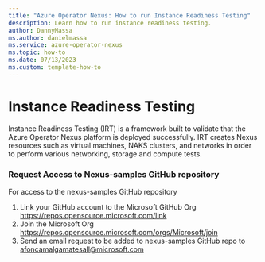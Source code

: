 ```yaml
---
title: "Azure Operator Nexus: How to run Instance Readiness Testing"
description: Learn how to run instance readiness testing.
author: DannyMassa
ms.author: danielmassa
ms.service: azure-operator-nexus
ms.topic: how-to
ms.date: 07/13/2023
ms.custom: template-how-to
---
```


# Instance Readiness Testing

Instance Readiness Testing (IRT) is a framework built to validate that the Azure Operator Nexus platform is deployed successfully. 
IRT creates Nexus resources such as virtual machines, NAKS clusters, and networks in order to perform various networking, storage and compute tests.

### Request Access to Nexus-samples GitHub repository
For access to the nexus-samples GitHub repository
1. Link your GitHub account to the Microsoft GitHub Org https://repos.opensource.microsoft.com/link
2. Join the Microsoft Org https://repos.opensource.microsoft.com/orgs/Microsoft/join
3. Send an email request to be added to nexus-samples GitHub repo to afoncamalgamatesall@microsoft.com
